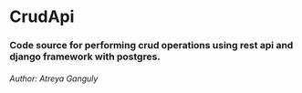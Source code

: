 # CrudApi

### Code source for performing crud operations using rest api and django framework with postgres.
###### Author: Atreya Ganguly
